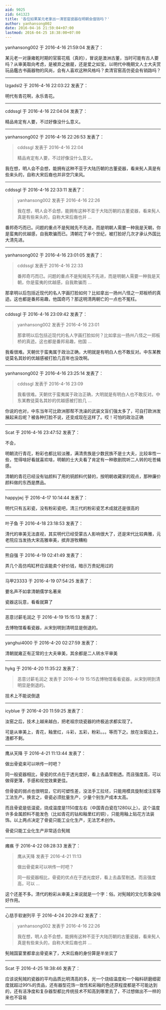 ```yaml
---
aid: 9025
zid: 641323
title: '各位如果某元老拿出一清官窑瓷器在明朝会值钱吗？'
author: yanhansong002
date: 2016-04-16 21:59:04+07:00
lastmod: 2016-04-25 18:38:00+07:00
---
```


yanhansong002 于 2016-4-16 21:59:04 发表了：

某元老一对康雍乾时期的官窑花瓶（真的），冒说是澳洲古董，当时可能有古人要吗？从审美取向考虑，是被弃之敝屣，还是爱之如宝。以明代中晚期文人士大夫赏玩品鑑古书画器物的风尚，会有人喜欢这种风格吗？卖清官窑高仿瓷会有销路吗？

---------

lzgadsl2 于 2016-4-16 22:03:22 发表了：

明代有青花啊，永乐青花。

---------

cddssgl 于 2016-4-16 22:04:04 发表了：

精品肯定有人要，不过好像没什么意义。

---------

yanhansong002 于 2016-4-16 22:26:53 发表了：

> cddssgl 发表于 2016-4-16 22:04
> 
> 精品肯定有人要，不过好像没什么意义。



我在想，明人会不会想，能拥有这种不亚于大陆历朝的古董瓷器，看来髡人真是有些来头的，自称大宋后裔也并非空穴来风。

---------

cddssgl 于 2016-4-16 22:33:11 发表了：

> yanhansong002 发表于 2016-4-16 22:26
> 
> 我在想，明人会不会想，能拥有这种不亚于大陆历朝的古董瓷器，看来髡人真是有些来头的，自称大宋后裔也并 ...



番邦奇巧而已。问题的重点不是髡贼先不先进，而是明朝人需要一种我是天朝，你是蛮夷的优越感，自我欺骗而已。清朝花了半个世纪，被打脸好几次才承认外国比大清先进。

---------

yanhansong002 于 2016-4-16 23:01:05 发表了：

> cddssgl 发表于 2016-4-16 22:33
> 
> 番邦奇巧而已。问题的重点不是髡贼先不先进，而是明朝人需要一种我是天朝，你是蛮夷的优越感，自我欺骗而 ...



那拿明以后包括近现代的名人字画打脸如何？比如拿出一扬州八怪之一郑板桥的真迹。这也都是番邦易趣，他国奇巧？那这明清两朝亡的一点也不冤枉。

---------

cddssgl 于 2016-4-16 23:09:42 发表了：

> yanhansong002 发表于 2016-4-16 23:01
> 
> 那拿明以后包括近现代的名人字画打脸如何？比如拿出一扬州八怪之一郑板桥的真迹。这也都是番邦易趣，他国 ...



我看很难。天朝优于蛮夷属于政治正确，大明就是有明白人也不敢反对。中东某教徒莫名其妙的优越感被打脸几百年也没改啊。

---------

yanhansong002 于 2016-4-16 23:25:14 发表了：

> cddssgl 发表于 2016-4-16 23:09
> 
> 我看很难。天朝优于蛮夷属于政治正确，大明就是有明白人也不敢反对。中东某教徒莫名其妙的优越感被打脸几 ...



你说的也对，中东当年可比欧洲那帮不洗澡的武装文盲们强太多了，可自打欧洲发展起来后呢？被各种打脸不说，还变成现在这样了。哎！可怕的政治正确

---------

Scat 于 2016-4-16 23:47:52 发表了：

不会，

明朝流行青花，粉彩也都比较淡雅，满清贵族是少数民族不是士大夫，比较率性一些，觉得啥好看就喜欢啥，明朝的士大夫看了肯定有一种歌剧院听二人转的吃苍蝇感。

清朝的青花已经没有钴颜料了用的铜颜料代替的，按明朝收藏家的观点，那种廉价颜料做的东西是赝品。

---------

happyjwj 于 2016-4-17 10:14:44 发表了：

明代只有五彩瓷，没有粉彩瓷吧，清三代的粉彩瓷艺术成就还是很高的

---------

叶子鱼 于 2016-4-18 23:18:53 发表了：

清代的审美无法直视，其实明代已经受蒙古人影响很大了，还是宋代比较典雅，元老院应当发扬大宋高雅审美，摈弃游牧糟粕

---------

熊自强 于 2016-4-19 02:41:49 发表了：

弄几个高仿鸡缸杯应该能卖个好价钱，暗示万贵妃用过的

---------

马甲23333 于 2016-4-19 07:54:25 发表了：

要名声不如拿清朝儒学名著来

瓷器这玩意，看看就算了

---------

恶意讨薪毛润之 于 2016-4-19 15:15:13 发表了：

去博物馆看看瓷器，从宋到明到清明显是倒退的。

---------

yanghui4000 于 2016-4-20 02:27:59 发表了：

清朝就雍正有正常的士大夫审美，其余都是二人转水平审美

---------

hykg 于 2016-4-20 11:35:22 发表了：

> 恶意讨薪毛润之 发表于 2016-4-19 15:15去博物馆看看瓷器，从宋到明到清明显是倒退的。



技术上不能说倒退

---------

icyblue 于 2016-4-20 11:59:25 发表了：

汝窑之后，技术上越来越白，把老祖宗烧瓷器的终极追求都实现了。

可是从审美上，青花，釉里红，斗彩，五彩，粉彩。。。等而下之。放在汝窑边上，渣都不剩。

---------

鹰从天降 于 2016-4-21 11:13:44 发表了：

做出骨瓷来可以哄传一时吧？

同一般瓷器相比，骨瓷的优点在于透光度好，看上去晶莹剔透。而且强度高，可以做得更薄，手感和视觉效果更佳。

但骨瓷的弱点也很明显，它的可塑性差，没法手工拉坯，只能用模具旋制或注浆等工法生产。换言之，骨瓷必须批量生产，少量个别生产成本太高。

而且骨瓷是低温瓷，烧成温度是1150度左右（中国青白瓷在1280以上）。这个温度许多金属颜料不能发色（比如青花的钴和釉里红的铜），只能用釉上贴花方法装饰。以上两点决定了骨瓷只能工业化生产，无法艺术创作。

骨瓷只能工业化生产非常适合髡贼

---------

瘫痪 于 2016-4-22 08:28:33 发表了：

> 鹰从天降 发表于 2016-4-21 11:13
> 
> 做出骨瓷来可以哄传一时吧？
> 
> 同一般瓷器相比，骨瓷的优点在于透光度好，看上去晶莹剔透。而且强度高，可以 ...



这个还差不多。清代的粉彩从审美上来说就是一个字：俗。对髡贼的文化形象没啥好作用。

---------

心慈手软谢列平 于 2016-4-24 20:29:42 发表了：

> yanhansong002 发表于 2016-4-16 22:26
> 
> 我在想，明人会不会想，能拥有这种不亚于大陆历朝的古董瓷器，看来髡人真是有些来头的，自称大宋后裔也并 ...



髡贼国宴里都拿出骨瓷来了，大宋后裔的身份算是半坐实了

---------

Scat 于 2016-4-25 18:38:46 发表了：

应该说髡贼的瓷器的平均品质比明清高的多，光一个烧结温度和一个釉料研磨细密度就超过99%的贡品，还有器型花饰一致性和彩釉的色还原程度都是不可能达到的，还有洁净度和复杂器型都比传统技术不知高到哪里去了，不过想做出不一样的来也不容易

---------

